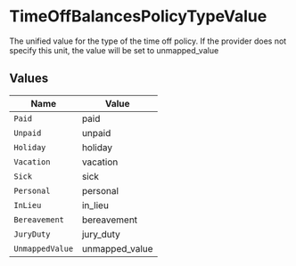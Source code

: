 # TimeOffBalancesPolicyTypeValue

The unified value for the type of the time off policy. If the provider does not specify this unit, the value will be set to unmapped_value


## Values

| Name            | Value           |
| --------------- | --------------- |
| `Paid`          | paid            |
| `Unpaid`        | unpaid          |
| `Holiday`       | holiday         |
| `Vacation`      | vacation        |
| `Sick`          | sick            |
| `Personal`      | personal        |
| `InLieu`        | in_lieu         |
| `Bereavement`   | bereavement     |
| `JuryDuty`      | jury_duty       |
| `UnmappedValue` | unmapped_value  |